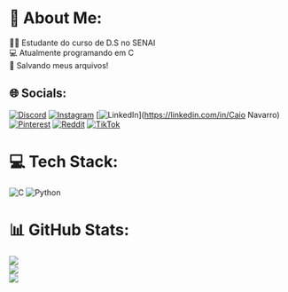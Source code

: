 # 💫 About Me:
👨‍🎓 Estudante do curso de D.S no SENAI<br>💻 Atualmente programando em C<br>📁 Salvando meus arquivos!


## 🌐 Socials:
[![Discord](https://img.shields.io/badge/Discord-%237289DA.svg?logo=discord&logoColor=white)](https://discord.gg/navarro.s) [![Instagram](https://img.shields.io/badge/Instagram-%23E4405F.svg?logo=Instagram&logoColor=white)](https://instagram.com/caionav_) [![LinkedIn](https://img.shields.io/badge/LinkedIn-%230077B5.svg?logo=linkedin&logoColor=white)](https://linkedin.com/in/Caio Navarro) [![Pinterest](https://img.shields.io/badge/Pinterest-%23E60023.svg?logo=Pinterest&logoColor=white)](https://pinterest.com/outlimocaio) [![Reddit](https://img.shields.io/badge/Reddit-%23FF4500.svg?logo=Reddit&logoColor=white)](https://reddit.com/user/-navarro) [![TikTok](https://img.shields.io/badge/TikTok-%23000000.svg?logo=TikTok&logoColor=white)](https://tiktok.com/@oultimocaio) 

# 💻 Tech Stack:
![C](https://img.shields.io/badge/c-%2300599C.svg?style=plastic&logo=c&logoColor=white) ![Python](https://img.shields.io/badge/python-3670A0?style=plastic&logo=python&logoColor=ffdd54)
# 📊 GitHub Stats:
![](https://github-readme-stats.vercel.app/api?username=devcaio0&theme=nightowl&hide_border=false&include_all_commits=false&count_private=false)<br/>
![](https://github-readme-streak-stats.herokuapp.com/?user=devcaio0&theme=nightowl&hide_border=false)<br/>
![](https://github-readme-stats.vercel.app/api/top-langs/?username=devcaio0&theme=nightowl&hide_border=false&include_all_commits=false&count_private=false&layout=compact)

<!-- Proudly created with GPRM ( https://gprm.itsvg.in ) -->
